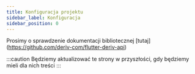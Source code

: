 ```yaml
---
title: Konfiguracja projektu
sidebar_label: Konfiguracja
sidebar_position: 0
---
```


Prosimy o sprawdzenie dokumentacji bibliotecznej [tutaj] (https://github.com/deriv-com/flutter-deriv-api)

:::caution
Będziemy aktualizować te strony w przyszłości, gdy będziemy mieli dla nich treści
:::
